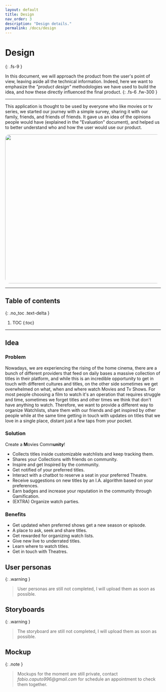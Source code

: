 ```yaml
---
layout: default
title: Design
nav_order: 3
description: "Design details."
permalink: /docs/design
---
```



# Design
{: .fs-9 }

In this document, we will approach the product from the user's point of view, leaving aside all the technical information. Indeed, here we want to emphasize the *"product design"* methodologies we have used to build the idea, and how these directly influenced the final product.
{: .fs-6 .fw-300 }

--- 

This application is thought to be used by everyone who like movies or tv series, we started our journey with a simple survey, sharing it with our family, friends, and friends of friends.
It gave us an idea of the opinions people would have (explained in the "Evaluation" document), and helped us to better understand who and how the user would use our product.

<p align="center">
  <img src="{{site.baseurl}}/assets/images/Presentation.jpg" height="480" width="640"  style="border-radius:3%"/>
</p>

---

## Table of contents
{: .no_toc .text-delta }

1. TOC
{:toc}

---

## <a id="idea"></a>Idea

### Problem
Nowadays, we are experiencing the rising of the home cinema, there are a bunch of different providers that feed on daily bases a massive collection of titles in their platform, and while this is an incredible opportunity to get in touch with different cultures and titles, on the other side sometimes we get overwhelmed on what, when and where watch Movies and Tv Shows. 
For most people choosing a film to watch it's an operation that requires struggle and time, sometimes we forget titles and other times we think that don't have anything to watch.
Therefore, we want to provide a different way to organize Watchlists, share them with our friends and get inspired by other people while at the same time getting in touch with updates on titles that we love in a single place, distant just a few taps from your pocket.

### Solution

Create a **M**ovies Comm**unity**!
* Collects titles inside customizable watchlists and keep tracking them.
* Shares your Collections with friends on community.
* Inspire and get Inspired by the community.
* Get notified of your preferred titles.
* Interact with a chatbot to reserve a seat in your preferred Theatre.
* Receive suggestions on new titles by an I.A. algorithm based on your preferences.
* Earn badges and increase your reputation in the community through Gamification.
* (EXTRA) Organize watch parties.

### Benefits

* Get updated when preferred shows get a new season or episode.
* A place to ask, seek and share titles.
* Get rewarded for organizing watch lists.
* Give new live to underrated titles.
* Learn where to watch titles.
* Get in touch with Theatres.

## <a id="up"></a>User personas

{: .warning }
> User personas are still not completed, I will upload them as soon as possible.

## <a id="story"></a>Storyboards

{: .warning }
> The storyboard are still not completed, I will upload them as soon as possible.  

## <a id="mock"></a>Mockup

{: .note }
> Mockups for the moment are still private, contact _fabio.caputo996@gmail.com_ for schedule an appointment to check them together.
